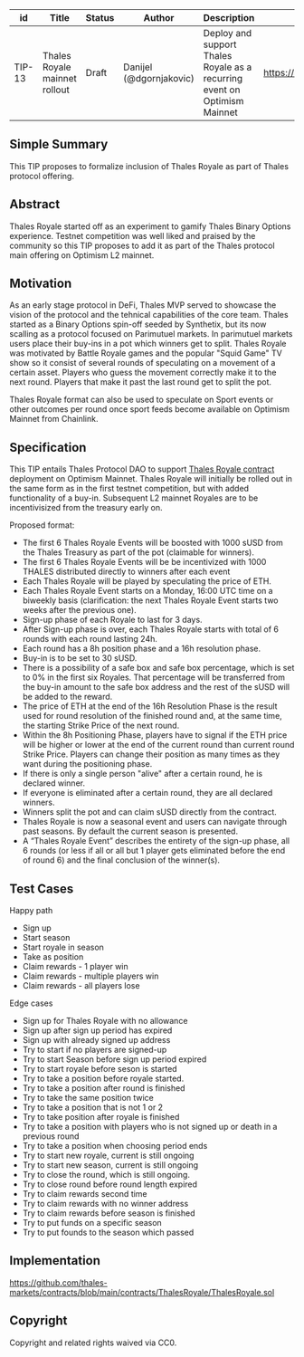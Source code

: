 | id | Title | Status | Author | Description | Discussions to | Created |
| ----------- | ----------- | ----------- | ----------- | ----------- | ----------- | ----------- |
| TIP-13 | Thales Royale mainnet rollout| Draft | Danijel (@dgornjakovic) | Deploy and support Thales Royale as a recurring event on Optimism Mainnet | https://discord.gg/8bzFdpGTrp | 2021-12-10
 
## Simple Summary
 
This TIP proposes to formalize inclusion of Thales Royale as part of Thales protocol offering. 
 
## Abstract
 
Thales Royale started off as an experiment to gamify Thales Binary Options experience. Testnet competition was well liked and praised by the community so this TIP proposes to add it as part of the Thales protocol main offering on Optimism L2 mainnet.
 
## Motivation
 
As an early stage protocol in DeFi, Thales MVP served to showcase the vision of the protocol and the tehnical capabilities of the core team. Thales started as a Binary Options spin-off seeded by Synthetix, but its now scalling as a protocol focused on Parimutuel markets.
In parimutuel markets users place their buy-ins in a pot which winners get to split.
Thales Royale was motivated by Battle Royale games and the popular "Squid Game" TV show so it consist of several rounds of speculating on a movement of a certain asset. Players who guess the movement correctly make it to the next round. 
Players that make it past the last round get to split the pot. 

Thales Royale format can also be used to speculate on Sport events or other outcomes per round once sport feeds become available on Optimism Mainnet from Chainlink.
 
## Specification
 
This TIP entails Thales Protocol DAO to support [Thales Royale contract](https://github.com/thales-markets/contracts/blob/main/contracts/ThalesRoyale/ThalesRoyale.sol) deployment on Optimism Mainnet. Thales Royale will initially be rolled out in the same form as in the first testnet competition, but with added functionality of a buy-in. Subsequent L2 mainnet Royales are to be incentivisized from the treasury early on.  

Proposed format:  

* The first 6 Thales Royale Events will be boosted with 1000 sUSD from the Thales Treasury as part of the pot (claimable for winners).
* The first 6 Thales Royale Events will be be incentivized with 1000 THALES distributed directly to winners after each event 
* Each Thales Royale will be played by speculating the price of ETH.
* Each Thales Royale Event starts on a Monday, 16:00 UTC time on a biweekly basis (clarification: the next Thales Royale Event starts two weeks after the previous one).
* Sign-up phase of each Royale to last for 3 days.
* After Sign-up phase is over, each Thales Royale starts with total of 6 rounds with each round lasting 24h.
* Each round has a 8h position phase and a 16h resolution phase.
* Buy-in is to be set to 30 sUSD.
* There is a possibility of a safe box and safe box percentage, which is set to 0% in the first six Royales. That percentage will be transferred from the buy-in amount to the safe box address and the rest of the sUSD will be added to the reward.
* The price of ETH at the end of the 16h Resolution Phase is the result used for round resolution of the finished round and, at the same time, the starting Strike Price of the next round.
* Within the 8h Positioning Phase, players have to signal if the ETH price will be higher or lower at the end of the current round than current round Strike Price. Players can change their position as many times as they want during the positioning phase.
* If there is only a single person "alive" after a certain round, he is declared winner.
* If everyone is eliminated after a certain round, they are all declared winners.
* Winners split the pot and can claim sUSD directly from the contract.
* Thales Royale is now a seasonal event and users can navigate through past seasons. By default the current season is presented.
* A “Thales Royale Event” describes the entirety of the sign-up phase, all 6 rounds (or less if all or all but 1 player gets eliminated before the end of round 6) and the final conclusion of the winner(s).  


## Test Cases

Happy path
 - Sign up
 - Start season
 - Start royale in season
 - Take as position
 - Claim rewards - 1 player win
 - Claim rewards - multiple players win
 - Claim rewards - all players lose

Edge cases
 - Sign up for Thales Royale with no allowance
 - Sign up after sign up period has expired
 - Sign up with already signed up address
 - Try to start if no players are signed-up
 - Try to start Season before sign up period expired
 - Try to start royale before seson is started
 - Try to take a position before royale started.
 - Try to take a position after round is finished
 - Try to take the same position twice
 - Try to take a position that is not 1 or 2
 - Try to take position after royale is finished
 - Try to take a position with players who is not signed up or death in a previous round
 - Try to take a position when choosing period ends
 - Try to start new royale, current is still ongoing
 - Try to start new season, current is still ongoing
 - Try to close the round, which is still ongoing.
 - Try to close round before round length expired
 - Try to claim rewards second time
 - Try to claim rewards with no winner address
 - Try to claim rewards before season is finished
 - Try to put funds on a specific season
 - Try to put founds to the season which passed
 
 
## Implementation
 
https://github.com/thales-markets/contracts/blob/main/contracts/ThalesRoyale/ThalesRoyale.sol
 
## Copyright
 
Copyright and related rights waived via CC0.
